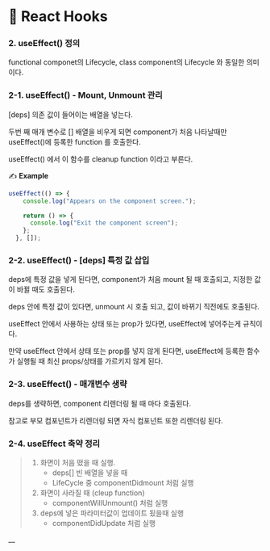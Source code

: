 # 📄 React Hooks

### 2. useEffect\(\) 정의

functional componet의 Lifecycle, class component의 Lifecycle 와 동일한 의미이다.

### 2-1. useEffect\(\) - Mount, Unmount 관리

\[deps\] 의존 값이 들어이는 배열을 넣는다.

두번 째 매개 변수로 \[\] 배열을 비우게 되면 component가 처음 나타날때만 useEffect\(\)에 등록한 function 를 호출한다.

useEffect\(\) 에서 이 함수를 cleanup function 이라고 부른다.

✍ **Example** 

```jsx
useEffect(() => {
    console.log("Appears on the component screen.");

    return () => {
      console.log("Exit the component screen");
    };
  }, []);
```

### 2-2. useEffect\(\) - \[deps\] 특정 값 삽입

deps에 특정 값을 넣게 된다면, component가 처음 mount 될 때 호출되고, 지정한 값이 바뀔 때도 호출된다.

deps 안에 특정 값이 있다면, unmount 시 호출 되고, 값이 바뀌기 직전에도 호출된다.

useEffect 안에서 사용하는 상태 또는 prop가 있다면, useEffect에 넣어주는게 규칙이다.

만약 useEffect 안에서 상태 또는 prop를 넣지 않게 된다면, useEffect에 등록한 함수가 실행될 때 최신 props/상태를 가르키지 않게 된다.

### 2-3. useEffect\(\) - 매개변수 생략

deps를 생략하면, component 리렌더링 될 때 마다 호출된다.

참고로 부모 컴포넌트가 리렌더링 되면 자식 컴포넌트 또한 리렌더링 된다.

### 2-4. useEffect 축약 정리

> 1. 화면이 처음 떴을 때 실행.
>    * deps\[\] 빈 배열을 넣을 때
>    * LifeCycle 중 componentDidmount 처럼 실행
> 2. 화면이 사라질 때 \(cleup function\)
>    * componentWillUnmount\(\) 처럼 실행
> 3. deps에 넣은 파라미터값이 업데이트 됬을때 실행
>    * componentDidUpdate 처럼 실행





\_\_



